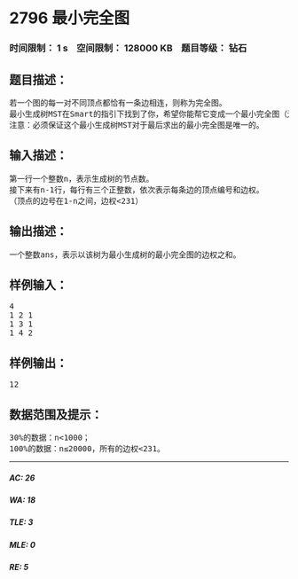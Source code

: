 # 2796 最小完全图   
### 时间限制： 1 s&nbsp;&nbsp;&nbsp;&nbsp;空间限制： 128000 KB&nbsp;&nbsp;&nbsp;&nbsp;题目等级： 钻石  
## 题目描述：  

<pre>
若一个图的每一对不同顶点都恰有一条边相连，则称为完全图。
最小生成树MST在Smart的指引下找到了你，希望你能帮它变成一个最小完全图（边权之和最小的完全图）。
注意：必须保证这个最小生成树MST对于最后求出的最小完全图是唯一的。
</pre>
  
  
## 输入描述：  

<pre>
第一行一个整数n，表示生成树的节点数。
接下来有n-1行，每行有三个正整数，依次表示每条边的顶点编号和边权。
（顶点的边号在1-n之间，边权<231）
</pre>
  
  
## 输出描述：  

<pre>
一个整数ans，表示以该树为最小生成树的最小完全图的边权之和。
</pre>
  
  
## 样例输入：  

<pre>
4
1 2 1
1 3 1
1 4 2
</pre>
  
  
## 样例输出：  

<pre>
12
</pre>
  
  
## 数据范围及提示：  

<pre>
30%的数据：n<1000；
100%的数据：n≤20000，所有的边权<231。
</pre>
  
  
***  

##### AC: 26  
##### WA: 18  
##### TLE: 3  
##### MLE: 0  
##### RE: 5  
